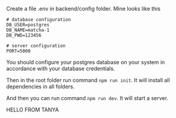 Create a file .env in backend/config folder.
Mine looks like this

```
# database configuration
DB_USER=postgres
DB_NAME=matcha-1
DB_PWD=123456

# server configuration
PORT=5000
```

You should configure your postgres database on your system in accordance with your database credentials.

Then in the root folder run command `npm run init`. It will install all dependencies in all folders.

And then you can run command `npm run dev`. It will start a server.

HELLO FROM TANYA